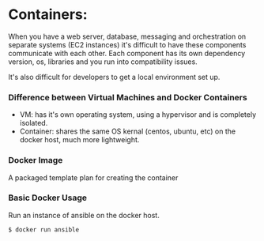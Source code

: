 # Containers:

When you have a web server, database, messaging and orchestration on separate systems (EC2 instances) it's difficult to have these components communicate with each other. Each component has its own dependency version, os, libraries and you run into compatibility issues.

It's also difficult for developers to get a local environment set up.

### Difference between Virtual Machines and Docker Containers
* VM: has it's own operating system, using a hypervisor and is completely isolated. 
* Container: shares the same OS kernal (centos, ubuntu, etc) on the docker host, much more lightweight. 

### Docker Image

A packaged template plan for creating the container

### Basic Docker Usage

Run an instance of ansible on the docker host.

```bash
$ docker run ansible
```
